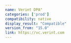 ```yaml
---
name: Verint DPA"
categories: ['prod']
compatibility: native
display_result: "Compatible"
version_from: "15.0"
link: https://vc.verint.com
---
```

